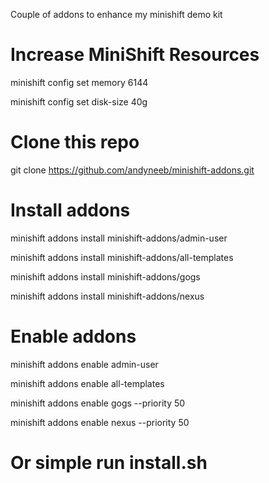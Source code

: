 Couple of addons to enhance my minishift demo kit

# Increase MiniShift Resources
minishift config set memory 6144

minishift config set disk-size 40g

# Clone this repo
git clone https://github.com/andyneeb/minishift-addons.git

# Install addons
minishift addons install  minishift-addons/admin-user

minishift addons install  minishift-addons/all-templates

minishift addons install  minishift-addons/gogs

minishift addons install  minishift-addons/nexus

# Enable addons
minishift addons enable admin-user 

minishift addons enable all-templates 

minishift addons enable gogs --priority 50

minishift addons enable nexus --priority 50

# Or simple run install.sh 

